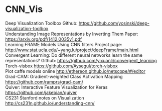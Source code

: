 # CNN_Vis
Deep Visualization Toolbox  Github: https://github.com/yosinski/deep-visualization-toolbox  
Understanding Image Representations by Inverting Them  Paper: https://arxiv.org/pdf/1412.0035v1.pdf  
Learning FRAME Models Using CNN filters  Project page:  http://www.stat.ucla.edu/~yang.lu/project/deepFrame/main.html  
Convergent Learning: Do different neural networks learn the same representations?  Github: https://github.com/yixuanli/convergent_learning 
Torch-visbox  https://github.com/Aysegul/torch-visbox  
Plot caffe models online  http://ethereon.github.io/netscope/#/editor  
Grad-CAM: Gradient-weighted Class Activation Mapping  https://github.com/ramprs/grad-cam/  
Quiver: Interactive Feature Visualization for Keras  https://github.com/jakebian/quiver  
CS231 Stanford notes on Visualization  http://cs231n.github.io/understanding-cnn/
